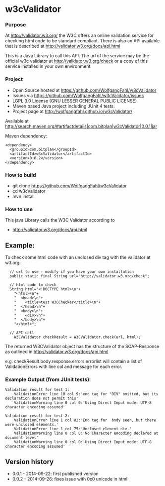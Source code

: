 w3cValidator
============

### Purpose
At http://validator.w3.org/ the W3C offers an online validation service for checking html code to
be standard compliant. There is also an API available that is described at 
http://validator.w3.org/docs/api.html

This is a Java Library to call this API. The url of the service may be the official w3c 
validator at http://validator.w3.org/check or a copy of this service installed in your own environment.

### Project
* Open Source hosted at https://github.com/WolfgangFahl/w3cValidator
* Issues via https://github.com/WolfgangFahl/w3cValidator/issues
* LGPL 3.0 License (GNU LESSER GENERAL PUBLIC LICENSE)
* Maven based Java project including JUnit 4 tests.
* Project page at http://wolfgangfahl.github.io/w3cValidator/

Available at http://search.maven.org/#artifactdetails|com.bitplan|w3cValidator|0.0.1|jar

Maven dependency:
```
<dependency>
  <groupId>com.bitplan</groupId>
  <artifactId>w3cValidator</artifactId>
  <version>0.0.2</version>
</dependency>
```

### How to build
* git clone https://github.com/WolfgangFahl/w3cValidator
* cd w3cValidator
* mvn install

### How to use
This java Library calls the W3C Validator according to
* http://validator.w3.org/docs/api.html

## Example:
  To check some html code with an unclosed div tag with the validator
  at w3.org:

```
  // url to use - modify if you have your own installation
  public static final String url="http://validator.w3.org/check";
  
  // html code to check
  String html="<!DOCTYPE html>\n"+
    "<html>\n"+
    "  <head>\n"+
    "    <title>test W3CChecker</title>\n"+
    "  </head>\n"+
    "  <body>\n"+
    "    <div>\n"+
    "  </body>\n"+
    "</html>";
    
  // API call 
	W3CValidator checkResult = W3CValidator.check(url, html);
```		
  The returned W3CValidator object has the structure of the SOAP-Response as outlined in
  http://validator.w3.org/docs/api.html
  
  e.g. checkResult.body.response.errors.errorlist will contain a list of ValidationErrors
  with line col and message for each error.
  
### Example Output (from JUnit tests):
```	
Validation result for test 1:
	ValidationError line 10 col 9:'end tag for "DIV" omitted, but its declaration does not permit this'
	ValidationWarning line 0 col 0:'Using Direct Input mode: UTF-8 character encoding assumed'

Validation result for test 2:
	ValidationError line 1 col 82:'End tag for  body seen, but there were unclosed elements.'
	ValidationError line 1 col 75:'Unclosed element div.'
	ValidationWarning line 0 col 0:'No Character encoding declared at document level'
	ValidationWarning line 0 col 0:'Using Direct Input mode: UTF-8 character encoding assumed'
```	 
  
## Version history
* 0.0.1 - 2014-09-22: first published version
* 0.0.2 - 2014-09-26: fixes issue with 0x0 unicode in html 
